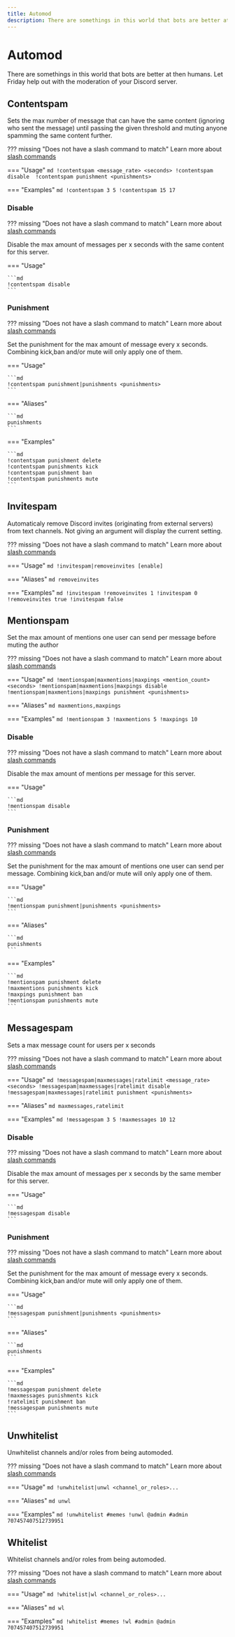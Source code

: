 ```yaml
---
title: Automod
description: There are somethings in this world that bots are better at then humans. Let Friday help out with the moderation of your Discord server.
---
```

# Automod

There are somethings in this world that bots are better at then humans. Let Friday help out with the moderation of your Discord server.

## Contentspam

Sets the max number of message that can have the same content (ignoring who sent the message) until passing the given threshold and muting anyone spamming the same content further.

??? missing "Does not have a slash command to match"
	Learn more about [slash commands](/#slash-commands)

=== "Usage"
	```md
	!contentspam <message_rate> <seconds>
	!contentspam disable 
	!contentspam punishment <punishments>
	```

=== "Examples"
	```md
	!contentspam 3 5
	!contentspam 15 17
	```

### Disable

??? missing "Does not have a slash command to match"
	Learn more about [slash commands](/#slash-commands)

Disable the max amount of messages per x seconds with the same content for this server.

=== "Usage"

	```md
	!contentspam disable 
	```

### Punishment

??? missing "Does not have a slash command to match"
	Learn more about [slash commands](/#slash-commands)

Set the punishment for the max amount of message every x seconds. Combining kick,ban and/or mute will only apply one of them.

=== "Usage"

	```md
	!contentspam punishment|punishments <punishments>
	```

=== "Aliases"

	```md
	punishments
	```

=== "Examples"

	```md
	!contentspam punishment delete
	!contentspam punishments kick
	!contentspam punishment ban
	!contentspam punishments mute
	```

## Invitespam

Automaticaly remove Discord invites (originating from external servers) from text channels. Not giving an argument will display the current setting.

??? missing "Does not have a slash command to match"
	Learn more about [slash commands](/#slash-commands)

=== "Usage"
	```md
	!invitespam|removeinvites [enable]
	```

=== "Aliases"
	```md
	removeinvites
	```

=== "Examples"
	```md
	!invitespam
	!removeinvites 1
	!invitespam 0
	!removeinvites true
	!invitespam false
	```

## Mentionspam

Set the max amount of mentions one user can send per message before muting the author

??? missing "Does not have a slash command to match"
	Learn more about [slash commands](/#slash-commands)

=== "Usage"
	```md
	!mentionspam|maxmentions|maxpings <mention_count> <seconds>
	!mentionspam|maxmentions|maxpings disable 
	!mentionspam|maxmentions|maxpings punishment <punishments>
	```

=== "Aliases"
	```md
	maxmentions,maxpings
	```

=== "Examples"
	```md
	!mentionspam 3
	!maxmentions 5
	!maxpings 10
	```

### Disable

??? missing "Does not have a slash command to match"
	Learn more about [slash commands](/#slash-commands)

Disable the max amount of mentions per message for this server.

=== "Usage"

	```md
	!mentionspam disable 
	```

### Punishment

??? missing "Does not have a slash command to match"
	Learn more about [slash commands](/#slash-commands)

Set the punishment for the max amount of mentions one user can send per message. Combining kick,ban and/or mute will only apply one of them.

=== "Usage"

	```md
	!mentionspam punishment|punishments <punishments>
	```

=== "Aliases"

	```md
	punishments
	```

=== "Examples"

	```md
	!mentionspam punishment delete
	!maxmentions punishments kick
	!maxpings punishment ban
	!mentionspam punishments mute
	```

## Messagespam

Sets a max message count for users per x seconds

??? missing "Does not have a slash command to match"
	Learn more about [slash commands](/#slash-commands)

=== "Usage"
	```md
	!messagespam|maxmessages|ratelimit <message_rate> <seconds>
	!messagespam|maxmessages|ratelimit disable 
	!messagespam|maxmessages|ratelimit punishment <punishments>
	```

=== "Aliases"
	```md
	maxmessages,ratelimit
	```

=== "Examples"
	```md
	!messagespam 3 5
	!maxmessages 10 12
	```

### Disable

??? missing "Does not have a slash command to match"
	Learn more about [slash commands](/#slash-commands)

Disable the max amount of messages per x seconds by the same member for this server.

=== "Usage"

	```md
	!messagespam disable 
	```

### Punishment

??? missing "Does not have a slash command to match"
	Learn more about [slash commands](/#slash-commands)

Set the punishment for the max amount of message every x seconds. Combining kick,ban and/or mute will only apply one of them.

=== "Usage"

	```md
	!messagespam punishment|punishments <punishments>
	```

=== "Aliases"

	```md
	punishments
	```

=== "Examples"

	```md
	!messagespam punishment delete
	!maxmessages punishments kick
	!ratelimit punishment ban
	!messagespam punishments mute
	```

## Unwhitelist

Unwhitelist channels and/or roles from being automoded.

??? missing "Does not have a slash command to match"
	Learn more about [slash commands](/#slash-commands)

=== "Usage"
	```md
	!unwhitelist|unwl <channel_or_roles>...
	```

=== "Aliases"
	```md
	unwl
	```

=== "Examples"
	```md
	!unwhitelist #memes
	!unwl @admin #admin 707457407512739951
	```

## Whitelist

Whitelist channels and/or roles from being automoded.

??? missing "Does not have a slash command to match"
	Learn more about [slash commands](/#slash-commands)

=== "Usage"
	```md
	!whitelist|wl <channel_or_roles>...
	```

=== "Aliases"
	```md
	wl
	```

=== "Examples"
	```md
	!whitelist #memes
	!wl #admin @admin 707457407512739951
	```

